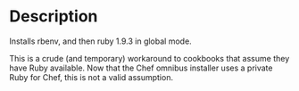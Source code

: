 Description
===========

Installs rbenv, and then ruby 1.9.3 in global mode.

This is a crude (and temporary) workaround to cookbooks that
assume they have Ruby available. Now that the Chef omnibus installer
uses a private Ruby for Chef, this is not a valid assumption.
